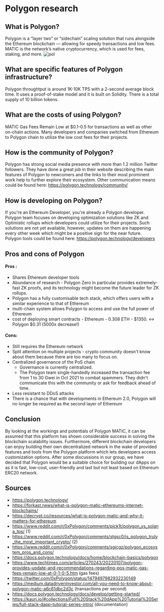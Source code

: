 # Polygon research

## What is Polygon?

Polygon is a “layer two” or “sidechain” scaling solution that runs alongside the Ethereum blockchain — allowing for speedy transactions and low fees. MATIC is the network’s native cryptocurrency, which is used for fees, staking, and more.
![pol](https://user-images.githubusercontent.com/49690101/158577156-96d5cbd6-9bde-4da1-bbad-fd23f191ea11.png)

## What are specific features of Polygon infrastructure?

Polygon throughtput is around 1K-10K TPS with a 2-second average block time. It uses a proof-of-stake model and it is built on Solidity. There is a total supply of 10 billion tokens.

## What are the costs of using Polygon?

MATIC Gas Fees Remain Low at $0.1-0.5 for transactions as well as other on-chain actions. Many developers and companies switched from Ethereum to Polygon chain to utilize the low cost fees for their projects.

## How is the community of Polygon?

Polygon has strong social media presence with more than 1.2 million Twitter followers. They have done a great job in their website describing the main features of Polygon to newcomers and the links to their most prominent work help to further explore their ecosystem. Other communication means could be found here: https://polygon.technology/community/

## How is developing on Polygon?

If you're an Ethereum Developer, you're already a Polygon developer. Polygon team focuses on developing optimization solutions like ZK and Optimistic rollups which developers could utilize for their projects. Such solutions are not yet available, however, updates on them are happening every other week which might be a positive sign for the near future.
Polygon tools could be found here: https://polygon.technology/developers

## Pros and cons of Polygon

#### Pros :

- Shares Ethereum developer tools
- Abundance of research - Polygon Zero in particular provides extremely-fast ZK proofs, and its technology might become the future leader for ZK rollups.
- Polygon has a fully customisable tech stack, which offers users with a similar experience to that of Ethereum
- multi-chain system allows Polygon to access and use the full power of Ethereum
- cost of deploying smart contracts - Ethereum - 0.308 ETH - $1350. <-> Polygon $0.31 (5000x decrease!)

#### Cons:

- Still requires the Ethereum network
- Split attention on multiple projects - crypto community doesn't know about them because there are too many to focus on.
- Centralized governance of the PoS chain
	- Governance is currently centralized.
	- The Polygon team single-handedly increased the transaction fee from 1 to 30 Gwei in Oct 2021 to combat spammers. They didn't communicate this with the community or ask for feedback ahead of time.
- Less resistant to DDoS attacks
- There is a chance that with developments in Ethereum 2.0, Polygon will no longer be required as the second layer of Ethereum

## Conclusion

By looking at the workings and potentials of Polygon MATIC, it can be assumed that this platform has shown considerable success in solving the blockchain scalability issues. Furthermore, different blockchain developers can enjoy building their own decentralized network in the wake of provided features and tools from the Polygon platform which lets developers access customization options. After some discussions in our group, we have decided that Polygon would be a suitable choice for building our dApps on as it is fast, low-cost, user-friendly and last but not least based on Ethereum ERC20 network. 

## Sources

- https://polygon.technology/
- https://forkast.news/what-is-polygon-matic-ethereums-internet-blockchains/
- https://decrypt.co/resources/what-is-polygon-matic-and-why-it-matters-for-ethereum
- https://www.reddit.com/r/0xPolygon/comments/pick1t/polygon_vs_solana_tps/ (1)
- https://www.reddit.com/r/0xPolygon/comments/stgsc0/is_polygon_truly_the_most_important_crypto/ (2)
- https://www.reddit.com/r/0xPolygon/comments/sgjcgz/polygon_ecosystem_pros_and_cons/
- https://docs.polygon.technology/docs/home/blockchain-basics/polygon
- https://www.techtimes.com/articles/270243/20220107/polygon-provides-update-and-recommendations-regarding-pos-matic-gas-fees-remain-low-at-0-1-0-5.htm (gas fees)
- https://twitter.com/0xPolygon/status/1479497982932230149
- https://medium.datadriveninvestor.com/all-you-need-to-know-about-polygon-matic-a6c61dbc2d3c (transactions per second)
- https://docs.polygon.technology/docs/develop/getting-started/
- https://kauri.io/#collections/Full%20Stack%20dApp%20Tutorial%20Series/full-stack-dapp-tutorial-series-intro/ (documentation)
